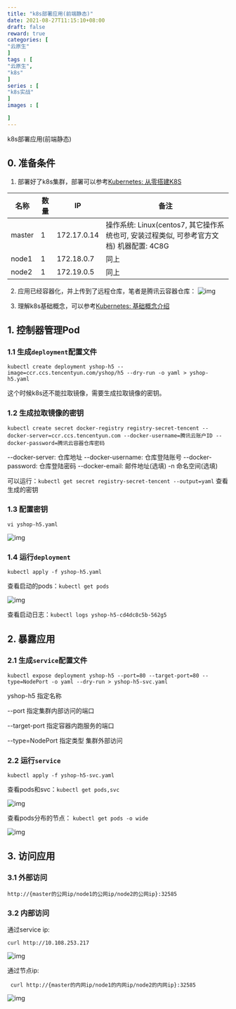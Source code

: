 ```yaml
---
title: "k8s部署应用(前端静态)"
date: 2021-08-27T11:15:10+08:00
draft: false
reward: true
categories: [
"云原生"
]
tags : [
"云原生",
"k8s"
]
series : [
"k8s实战"
]
images : [

]
---
```


k8s部署应用(前端静态)

## 0. 准备条件

1. 部署好了k8s集群，部署可以参考[Kubernetes: 从零搭建K8S](http://106.55.152.92:30989/archives/834)

| 名称   | 数量 | IP          | 备注                                                         |
| ------ | ---- | ----------- | ------------------------------------------------------------ |
| master | 1    | 172.17.0.14 | 操作系统: Linux(centos7, 其它操作系统也可, 安装过程类似, 可参考官方文档) 机器配置: 4C8G |
| node1  | 1    | 172.18.0.7  | 同上                                                         |
| node2  | 1    | 172.19.0.5  | 同上                                                         |

2. 应用已经容器化，并上传到了远程仓库，笔者是腾讯云容器仓库：
   ![img](https://picgo.6and.ltd/img/img_5efcb24401ad0-20210621141634123.png)

3. 理解k8s基础概念，可以参考[Kubernetes: 基础概念介绍](http://106.55.152.92:30989/archives/874)

## 1. 控制器管理Pod

### 1.1 生成`deployment`配置文件

```shell
kubectl create deployment yshop-h5 --image=ccr.ccs.tencentyun.com/yshop/h5 --dry-run -o yaml > yshop-h5.yaml
```

这个时候k8s还不能拉取镜像，需要生成拉取镜像的密钥。

### 1.2 生成拉取镜像的密钥

```shell
kubectl create secret docker-registry registry-secret-tencent --docker-server=ccr.ccs.tencentyun.com --docker-username=腾讯云账户ID --docker-password=腾讯云容器仓库密码
```

--docker-server: 仓库地址
--docker-username: 仓库登陆账号
--docker-password: 仓库登陆密码
--docker-email: 邮件地址(选填)
-n 命名空间(选填)

可以运行：`kubectl get secret registry-secret-tencent --output=yaml` 查看生成的密钥

### 1.3 配置密钥

```shell
vi yshop-h5.yaml
```

![img](https://picgo.6and.ltd/img/img_5efcb55bacecd-20210621141721477.png)

### 1.4 运行`deployment`

```shell
kubectl apply -f yshop-h5.yaml
```

查看启动的pods：`kubectl get pods`

![img](https://picgo.6and.ltd/img/img_5efcb676f200d-20210621141730179.png)

查看启动日志：`kubectl logs yshop-h5-cd4dc8c5b-562g5`

 

## 2. 暴露应用

### 2.1 生成`service`配置文件

```shell
kubectl expose deployment yshop-h5 --port=80 --target-port=80 --type=NodePort -o yaml --dry-run > yshop-h5-svc.yaml
```

yshop-h5 指定名称

--port 指定集群内部访问的端口

--target-port 指定容器内跑服务的端口

--type=NodePort 指定类型 集群外部访问

### 2.2 运行`service`

```shell
kubectl apply -f yshop-h5-svc.yaml
```

查看pods和svc：`kubectl get pods,svc`

![img](https://picgo.6and.ltd/img/img_5efcb91e43add-20210621141742027.png)

查看pods分布的节点： `kubectl get pods -o wide`

![img](https://picgo.6and.ltd/img/img_5efcb8975f615-20210621141745982.png)

## 3. 访问应用

### 3.1 外部访问

```shell
http://{master的公网ip/node1的公网ip/node2的公网ip}:32585
```

### 3.2 内部访问

通过service ip:

```shell
curl http://10.108.253.217
```

![img](https://picgo.6and.ltd/img/img_5efcbb070be4f.png)

通过节点ip:

```shell
 curl http://{master的内网ip/node1的内网ip/node2的内网ip}:32585
```

![img](https://picgo.6and.ltd/img/img_5efcbb9ab0aef.png)

